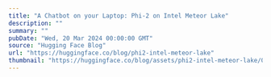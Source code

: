 ```yaml
---
title: "A Chatbot on your Laptop: Phi-2 on Intel Meteor Lake"
description: ""
summary: ""
pubDate: "Wed, 20 Mar 2024 00:00:00 GMT"
source: "Hugging Face Blog"
url: "https://huggingface.co/blog/phi2-intel-meteor-lake"
thumbnail: "https://huggingface.co/blog/assets/phi2-intel-meteor-lake/02.jpg"
---
```



